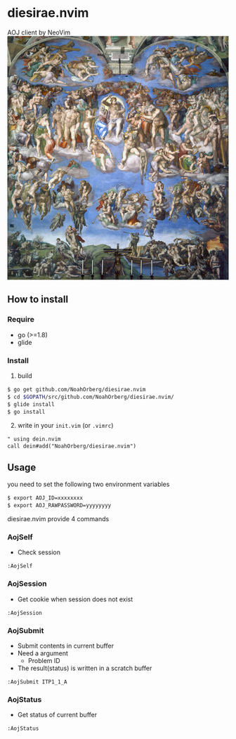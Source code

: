 # diesirae.nvim
AOJ client by NeoVim  
![lastjudgement](./img/img.jpg)

## How to install
### Require
- go (>=1.8)
- glide
### Install 
1. build
``` sh
$ go get github.com/NoahOrberg/diesirae.nvim
$ cd $GOPATH/src/github.com/NoahOrberg/diesirae.nvim/
$ glide install
$ go install
```
2. write in your `init.vim` (or `.vimrc`)
``` vim
" using dein.nvim
call dein#add("NoahOrberg/diesirae.nvim")
```

## Usage
you need to set the following two environment variables
``` sh
$ export AOJ_ID=xxxxxxxx
$ export AOJ_RAWPASSWORD=yyyyyyyy
```
diesirae.nvim provide 4 commands 
### AojSelf
- Check session
``` vim
:AojSelf
```
### AojSession
- Get cookie when session does not exist
``` vim
:AojSession
```
### AojSubmit
- Submit contents in current buffer
- Need a argument
  - Problem ID
- The result(status) is written in a scratch buffer
``` vim
:AojSubmit ITP1_1_A
```
### AojStatus
- Get status of current buffer
``` vim
:AojStatus
```
